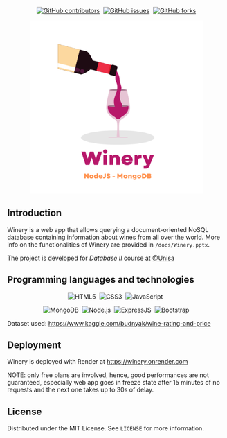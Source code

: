 <div align="center">

[![GitHub contributors](https://badgen.net/github/contributors/MCalenda/Winery)](https://GitHub.com/MCalenda/Winery/graphs/contributors/)&nbsp;
[![GitHub issues](https://badgen.net/github/issues/MCalenda/Winery/)](https://GitHub.com/MCalenda/Winery/issues/)&nbsp;
[![GitHub forks](https://badgen.net/github/forks/MCalenda/Winery/)](https://GitHub.com/MCalenda/Winery/fork)

<img src="./public/img/logo.png" width=400>
</div>

## Introduction

Winery is a web app that allows querying a document-oriented NoSQL database containing information about wines from all over the world. More info on the functionalities of Winery are provided in ``/docs/Winery.pptx``.

The project is developed for *Database II* course at [@Unisa](https://unisa.it)

## Programming languages and technologies

<div align= "center">

![HTML5](https://img.shields.io/badge/-HTML5-05122A?style=flat&logo=HTML5)&nbsp;
![CSS3](https://img.shields.io/badge/-CSS3-05122A?style=flat&logo=CSS3&logoColor=1572B6)&nbsp;
![JavaScript](https://img.shields.io/badge/-JavaScript-05122A?style=flat&logo=javascript)&nbsp;

![MongoDB](https://img.shields.io/badge/-MongoDB-05122A?style=flat&logo=mongodb)&nbsp;
![Node.js](https://img.shields.io/badge/-Node.js-05122A?style=flat&logo=node.js)&nbsp;
![ExpressJS](https://img.shields.io/badge/Express.js-05122A?style=flat)&nbsp;
![Bootstrap](https://img.shields.io/badge/-Bootstrap-05122A?style=flat&logo=Bootstrap&)

</div>

Dataset used: https://www.kaggle.com/budnyak/wine-rating-and-price

## Deployment 
Winery is deployed with Render at https://winery.onrender.com

NOTE: only free plans are involved, hence, good performances are not guaranteed, especially web app goes in freeze state after 15 minutes of no requests and the next one takes up to 30s of delay.  

## License

Distributed under the MIT License. See `LICENSE` for more information.
